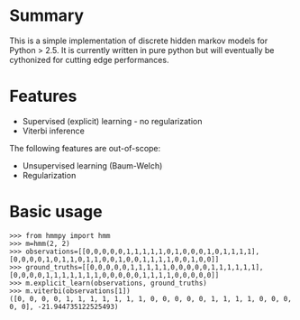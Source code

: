 # Summary

This is a simple implementation of discrete hidden markov models for Python > 2.5. It is currently written in pure python but will eventually be cythonized for cutting edge performances.

# Features

* Supervised (explicit) learning - no regularization
* Viterbi inference

The following features are out-of-scope:

* Unsupervised learning (Baum-Welch)
* Regularization

# Basic usage

	>>> from hmmpy import hmm
	>>> m=hmm(2, 2)
	>>> observations=[[0,0,0,0,0,1,1,1,1,1,0,1,0,0,0,1,0,1,1,1,1],[0,0,0,0,1,0,1,1,0,1,1,0,0,1,0,0,1,1,1,1,0,0,1,0,0]]
	>>> ground_truths=[[0,0,0,0,0,1,1,1,1,1,0,0,0,0,0,1,1,1,1,1,1],[0,0,0,0,1,1,1,1,1,1,1,0,0,0,0,0,1,1,1,1,0,0,0,0,0]]
	>>> m.explicit_learn(observations, ground_truths)
	>>> m.viterbi(observations[1])
	([0, 0, 0, 0, 1, 1, 1, 1, 1, 1, 1, 0, 0, 0, 0, 0, 1, 1, 1, 1, 0, 0, 0, 0, 0], -21.944735122525493)

